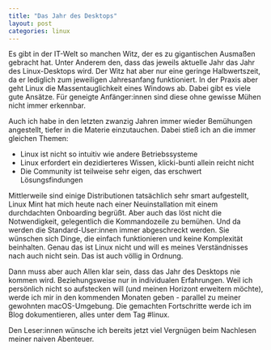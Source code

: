 ```yaml
---
title: "Das Jahr des Desktops"
layout: post
categories: linux
---
```


Es gibt in der IT-Welt so manchen Witz, der es zu gigantischen Ausmaßen gebracht hat. Unter Anderem den, dass das jeweils aktuelle Jahr das Jahr des Linux-Desktops wird. Der Witz hat aber nur eine geringe Halbwertszeit, da er lediglich zum jeweiligen Jahresanfang funktioniert. In der Praxis aber geht Linux die Massentauglichkeit eines Windows ab. Dabei gibt es viele gute Ansätze. Für geneigte Anfänger:innen sind diese ohne gewisse Mühen nicht immer erkennbar.

Auch ich habe in den letzten zwanzig Jahren immer wieder Bemühungen angestellt, tiefer in die Materie einzutauchen. Dabei stieß ich an die immer gleichen Themen:

- Linux ist nicht so intuitiv wie andere Betriebssysteme
- Linux erfordert ein dezidierteres Wissen, klicki-bunti allein reicht nicht
- Die Community ist teilweise sehr eigen, das erschwert Lösungsfindungen

Mittlerweile sind einige Distributionen tatsächlich sehr smart aufgestellt, Linux Mint hat mich heute nach einer Neuinstallation mit einem durchdachten Onboarding begrüßt. Aber auch das löst nicht die Notwendigkeit, gelegentlich die Kommandozeile zu bemühen. Und da werden die Standard-User:innen immer abgeschreckt werden. Sie wünschen sich Dinge, die einfach funktionieren und keine Komplexität beinhalten. Genau das ist Linux nicht und will es meines Verständnisses nach auch nicht sein. Das ist auch völlig in Ordnung.

Dann muss aber auch Allen klar sein, dass das Jahr des Desktops nie kommen wird. Beziehungsweise nur in individualen Erfahrungen. Weil ich persönlich nicht so aufstecken will (und meinen Horizont erweitern möchte), werde ich mir in den kommenden Monaten geben - parallel zu meiner gewohnten macOS-Umgebung. Die gemachten Fortschritte werde ich im Blog dokumentieren, alles unter dem Tag #linux.

Den Leser:innen wünsche ich bereits jetzt viel Vergnügen beim Nachlesen meiner naiven Abenteuer.